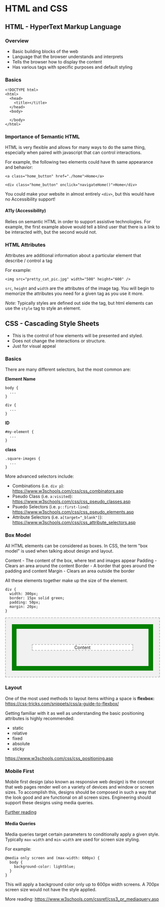 # HTML and CSS

## HTML - HyperText Markup Language

### Overview

- Basic building blocks of the web
- Language that the browser understands and interprets
- Tells the browser how to display the content
- Has various tags with specific purposes and default styling

### Basics

```
<!DOCTYPE html>
<html>
  <head>
    <title></title>
  </head>
  <body>

  </body>
</html>
```

### Importance of Semantic HTML

HTML is very flexible and allows for many ways to do the same thing, especially when paired with javascript that can control interactions.

For example, the following two elements could have th same appearance and behavior:

```
<a class="home_button" href="./home">Home</a>
```

```
<div class="home_button" onclick="navigateHome()">Home</div>
```

You could make your website in almost entirely `<div>`, but this would have no Accessibility support!

#### A11y (Accessibility)

Relies on semantic HTML in order to support assistive technologies. For example, the first example above would tell a blind user that there is a link to be interacted with, but the second would not.

### HTML Attributes

Attributes are additional information about a particular element that describe / control a tag

For example:

```
<img src="pretty_cat_pic.jpg" width="500" height="600" />
```

`src`, `height` and `width` are the attributes of the image tag. You will begin to memorize the attributes you need for a given tag as you use it more.

_Note:_ Typically styles are defined out side the tag, but html elements can use the `style` tag to style an element.

## CSS - Cascading Style Sheets

- This is the control of how elements will be presented and styled.
- Does not change the interactions or structure.
- Just for visual appeal

### Basics

There are many different selectors, but the most common are:

**Element Name**

```
body {
  ...
}

div {
  ...
}
```

**ID**

```
#my-element {
  ...
}
```

**class**

```
.square-images {
  ...
}
```

More advanced selectors include:

- Combinations (i.e. `div p`): https://www.w3schools.com/css/css_combinators.asp
- Pseudo Class (i.e. `a:visited`): https://www.w3schools.com/css/css_pseudo_classes.asp
- Psuedo Selectors (i.e. `p::first-line`): https://www.w3schools.com/css/css_pseudo_elements.asp
- Attribute Selectors (i.e. `a[target="_blank"]`): https://www.w3schools.com/css/css_attribute_selectors.asp

### Box Model

All HTML elements can be considered as boxes. In CSS, the term "box model" is used when talking about design and layout.

Content - The content of the box, where text and images appear
Padding - Clears an area around the content
Border - A border that goes around the padding and content
Margin - Clears an area outside the border

All these elements together make up the size of the element.

```
div {
  width: 300px;
  border: 15px solid green;
  padding: 50px;
  margin: 20px;
}
```

<div style="background-color: #f1f1f1; border: 2px dashed #bbb; padding: 20px">
  <div style="border: 15px solid green; padding: 50px; background-color: #f1f1f1;">
    <div style="text-align: center;  background-color: white; border: 2px dashed #bbb">Content</div>
  </div>
</div>

### Layout

One of the most used methods to layout items withing a space is **flexbox:** https://css-tricks.com/snippets/css/a-guide-to-flexbox/

Getting familiar with it as well as understanding the basic positioning attributes is highly recommended:

- static
- relative
- fixed
- absolute
- sticky

https://www.w3schools.com/css/css_positioning.asp

### Mobile First

Mobile first design (also known as responsive web design) is the concept that web pages render well on a variety of devices and window or screen sizes.
To accomplish this, designs should be composed in such a way that the look good and are functional on all screen sizes.
Engineering should support these designs using media queries.

[Further reading](https://medium.com/@Vincentxia77/what-is-mobile-first-design-why-its-important-how-to-make-it-7d3cf2e29d00)

#### Media Queries

Media queries target certain parameters to conditionally apply a given style. Typically `max-width` and `min-width` are used for screen size styling.

For example:

```
@media only screen and (max-width: 600px) {
  body {
    background-color: lightblue;
  }
}
```

This will apply a background color only up to 600px width screens. A 700px screen size would not have the style applied.

More reading: https://www.w3schools.com/cssref/css3_pr_mediaquery.asp
